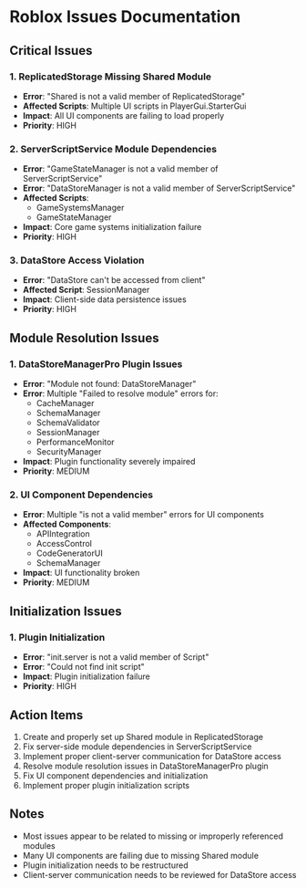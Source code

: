 # Roblox Issues Documentation

## Critical Issues

### 1. ReplicatedStorage Missing Shared Module
- **Error**: "Shared is not a valid member of ReplicatedStorage"
- **Affected Scripts**: Multiple UI scripts in PlayerGui.StarterGui
- **Impact**: All UI components are failing to load properly
- **Priority**: HIGH

### 2. ServerScriptService Module Dependencies
- **Error**: "GameStateManager is not a valid member of ServerScriptService"
- **Error**: "DataStoreManager is not a valid member of ServerScriptService"
- **Affected Scripts**: 
  - GameSystemsManager
  - GameStateManager
- **Impact**: Core game systems initialization failure
- **Priority**: HIGH

### 3. DataStore Access Violation
- **Error**: "DataStore can't be accessed from client"
- **Affected Script**: SessionManager
- **Impact**: Client-side data persistence issues
- **Priority**: HIGH

## Module Resolution Issues

### 1. DataStoreManagerPro Plugin Issues
- **Error**: "Module not found: DataStoreManager"
- **Error**: Multiple "Failed to resolve module" errors for:
  - CacheManager
  - SchemaManager
  - SchemaValidator
  - SessionManager
  - PerformanceMonitor
  - SecurityManager
- **Impact**: Plugin functionality severely impaired
- **Priority**: MEDIUM

### 2. UI Component Dependencies
- **Error**: Multiple "is not a valid member" errors for UI components
- **Affected Components**:
  - APIIntegration
  - AccessControl
  - CodeGeneratorUI
  - SchemaManager
- **Impact**: UI functionality broken
- **Priority**: MEDIUM

## Initialization Issues

### 1. Plugin Initialization
- **Error**: "init.server is not a valid member of Script"
- **Error**: "Could not find init script"
- **Impact**: Plugin initialization failure
- **Priority**: HIGH

## Action Items

1. Create and properly set up Shared module in ReplicatedStorage
2. Fix server-side module dependencies in ServerScriptService
3. Implement proper client-server communication for DataStore access
4. Resolve module resolution issues in DataStoreManagerPro plugin
5. Fix UI component dependencies and initialization
6. Implement proper plugin initialization scripts

## Notes
- Most issues appear to be related to missing or improperly referenced modules
- Many UI components are failing due to missing Shared module
- Plugin initialization needs to be restructured
- Client-server communication needs to be reviewed for DataStore access 